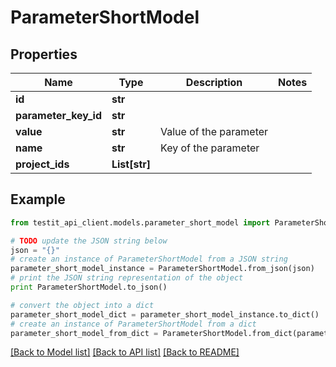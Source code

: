 # ParameterShortModel


## Properties
Name | Type | Description | Notes
------------ | ------------- | ------------- | -------------
**id** | **str** |  | 
**parameter_key_id** | **str** |  | 
**value** | **str** | Value of the parameter | 
**name** | **str** | Key of the parameter | 
**project_ids** | **List[str]** |  | 

## Example

```python
from testit_api_client.models.parameter_short_model import ParameterShortModel

# TODO update the JSON string below
json = "{}"
# create an instance of ParameterShortModel from a JSON string
parameter_short_model_instance = ParameterShortModel.from_json(json)
# print the JSON string representation of the object
print ParameterShortModel.to_json()

# convert the object into a dict
parameter_short_model_dict = parameter_short_model_instance.to_dict()
# create an instance of ParameterShortModel from a dict
parameter_short_model_from_dict = ParameterShortModel.from_dict(parameter_short_model_dict)
```
[[Back to Model list]](../README.md#documentation-for-models) [[Back to API list]](../README.md#documentation-for-api-endpoints) [[Back to README]](../README.md)


